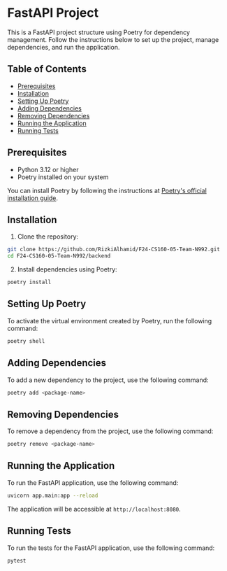 # FastAPI Project

This is a FastAPI project structure using Poetry for dependency management. Follow the instructions below to set up the project, manage dependencies, and run the application.

## Table of Contents

- [Prerequisites](#prerequisites)
- [Installation](#installation)
- [Setting Up Poetry](#setting-up-poetry)
- [Adding Dependencies](#adding-dependencies)
- [Removing Dependencies](#removing-dependencies)
- [Running the Application](#running-the-application)
- [Running Tests](#running-tests)

## Prerequisites

- Python 3.12 or higher
- Poetry installed on your system

You can install Poetry by following the instructions at [Poetry's official installation guide](https://python-poetry.org/docs/#installation).

## Installation

1. Clone the repository:

```bash
git clone https://github.com/RizkiAlhamid/F24-CS160-05-Team-N992.git
cd F24-CS160-05-Team-N992/backend
```

2. Install dependencies using Poetry:

```bash
poetry install
```

## Setting Up Poetry

To activate the virtual environment created by Poetry, run the following command:

```bash
poetry shell
```

## Adding Dependencies

To add a new dependency to the project, use the following command:

```bash
poetry add <package-name>
```

## Removing Dependencies

To remove a dependency from the project, use the following command:

```bash
poetry remove <package-name>
```

## Running the Application

To run the FastAPI application, use the following command:

```bash
uvicorn app.main:app --reload
```

The application will be accessible at `http://localhost:8080`.

## Running Tests

To run the tests for the FastAPI application, use the following command:

```bash
pytest
```

